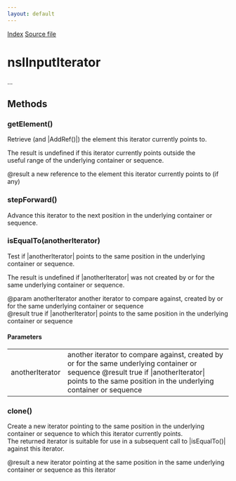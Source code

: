 ```yaml
---
layout: default
---
```

<div id='links'><a href="../index.html">Index</a>
<a href="http://dxr.mozilla.org/mozilla-central/source/xpcom/ds/nsISupportsIterators.idl">Source file</a>
</div>

# nsIInputIterator #
  
...  
  

## Methods ##

### getElement() ###
  
Retrieve (and |AddRef()|) the element this iterator currently points to.  
  
The result is undefined if this iterator currently points outside the  
useful range of the underlying container or sequence.  
  
@result a new reference to the element this iterator currently points to (if any)  
  

### stepForward() ###
  
Advance this iterator to the next position in the underlying container or sequence.  
  

### isEqualTo(anotherIterator) ###
  
Test if |anotherIterator| points to the same position in the underlying container or sequence.  
  
The result is undefined if |anotherIterator| was not created by or for the same underlying container or sequence.  
  
@param anotherIterator another iterator to compare against, created by or for the same underlying container or sequence  
@result true if |anotherIterator| points to the same position in the underlying container or sequence  
  

#### Parameters ####

<table>

<tr>
<td>anotherIterator</td>
<td>another iterator to compare against, created by or for the same underlying container or sequence  
@result true if |anotherIterator| points to the same position in the underlying container or sequence  
</td>
</tr>

</table>

### clone() ###
  
Create a new iterator pointing to the same position in the underlying container or sequence to which this iterator currently points.  
The returned iterator is suitable for use in a subsequent call to |isEqualTo()| against this iterator.  
  
@result a new iterator pointing at the same position in the same underlying container or sequence as this iterator  
  
